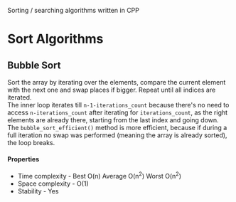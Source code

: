 Sorting / searching algorithms written in CPP

# Sort Algorithms

## Bubble Sort

Sort the array by iterating over the elements, compare the current element with the next one and swap places if bigger. Repeat until all indices are iterated.
<br>The inner loop iterates till `n-1-iterations_count` because there's no need to access `n-iterations_count` after iterating for `iterations_count`, as the right elements are already there, starting from the last index and going down.<br>The `bubble_sort_efficient()` method is more efficient, because if during a full iteration no swap was performed (meaning the array is already sorted), the loop breaks.

#### Properties
* Time complexity - Best O(n) Average O(n<sup>2</sup>) Worst O(n<sup>2</sup>)
* Space complexity - O(1)
* Stability - Yes
